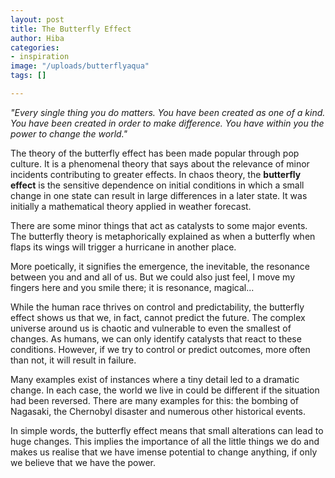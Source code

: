 ```yaml
---
layout: post
title: The Butterfly Effect
author: Hiba
categories:
- inspiration
image: "/uploads/butterflyaqua"
tags: []

---
```

_"Every single thing you do matters. You have been created as one of a kind. You have been created in order to make difference. You have within you the power to change the world."_

The theory of the butterfly effect has been made popular through pop culture. It is a phenomenal theory that says about the relevance of minor incidents contributing to greater effects. In chaos theory, the **butterfly effect** is the sensitive dependence on initial conditions in which a small change in one state can result in large differences in a later state. It was initially a mathematical theory applied in weather forecast.

There are some minor things that act as catalysts to some major events. The butterfly theory is metaphorically explained as when a butterfly when flaps its wings will trigger a hurricane in another place. 

More poetically, it signifies the emergence, the inevitable, the resonance between you and and all of us. But we could also just feel, I move my fingers here and you smile there; it is resonance, magical...

While the human race thrives on control and predictability, the butterfly effect shows us that we, in fact, cannot predict the future. The complex universe around us is chaotic and vulnerable to even the smallest of changes. As humans, we can only identify catalysts that react to these conditions. However, if we try to control or predict outcomes, more often than not, it will result in failure.

Many examples exist of instances where a tiny detail led to a dramatic change. In each case, the world we live in could be different if the situation had been reversed. There are many examples for this: the bombing of Nagasaki, the Chernobyl disaster and  numerous other historical events.

In simple words, the butterfly effect means that small alterations can lead to huge changes. This implies the importance of all the little things we do and makes us realise that we have imense potential to change anything, if only we believe that we have the power.